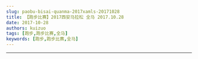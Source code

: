 ```yaml
---
slug: paobu-bisai-quanma-2017xamls-20171028
title: 【跑步比赛】2017西安马拉松 全马 2017.10.28
date: 2017-10-28
authors: kuizuo
tags: [跑步,跑步比赛,全马]
keywords: [跑步,跑步比赛,全马]
---
```

---

<!-- truncate -->
